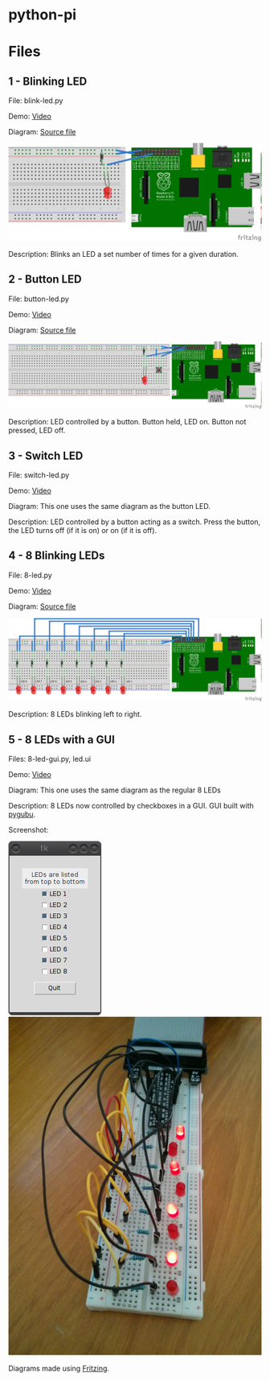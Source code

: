# python-pi

# Files

## 1 - Blinking LED

File:  blink-led.py

Demo:  [Video](http://youtu.be/VDpIjwQILoo)

Diagram:  [Source file](https://github.com/natalie-/python-pi/blob/master/breadboard/1-led.fzz)

![Diagram](https://github.com/natalie-/python-pi/blob/master/breadboard/1-led.png)

Description:  Blinks an LED a set number of times for a given duration.

## 2 - Button LED

File:  button-led.py

Demo:  [Video](http://youtu.be/SKfqJffWsVQ)

Diagram:  [Source file](https://github.com/natalie-/python-pi/blob/master/breadboard/1-button-led.fzz)

![Diagram](https://github.com/natalie-/python-pi/blob/master/breadboard/1-button-led.png)

Description:  LED controlled by a button.  Button held, LED on.  Button not pressed, LED off.

## 3 - Switch LED

File:  switch-led.py

Demo:  [Video](http://youtu.be/brnC-m0cb90)

Diagram:  This one uses the same diagram as the button LED.

Description:  LED controlled by a button acting as a switch.  Press the button, the LED turns off (if it is on) or on (if it is off).

## 4 - 8 Blinking LEDs

File:  8-led.py

Demo:  [Video](http://youtu.be/EhjjGvgzfOs)

Diagram:  [Source file](https://github.com/natalie-/python-pi/blob/master/breadboard/8-led.fzz)

![Diagram](https://github.com/natalie-/python-pi/blob/master/breadboard/8-led.png)

Description:  8 LEDs blinking left to right.

## 5 - 8 LEDs with a GUI

Files:  8-led-gui.py, led.ui

Demo:  [Video](https://www.youtube.com/watch?v=dQXv1FyIoSA)

Diagram:  This one uses the same diagram as the regular 8 LEDs

Description:  8 LEDs now controlled by checkboxes in a GUI.  GUI built with [pygubu](https://github.com/alejandroautalan/pygubu).

Screenshot:

![GUI](https://github.com/natalie-/python-pi/blob/master/screenshots/GUI.jpg "GUI screenshot")     ![Picture of breadboard](https://github.com/natalie-/python-pi/blob/master/screenshots/breadboard.jpg "Picture of breadboard")



Diagrams made using [Fritzing](http://fritzing.org/download/).
